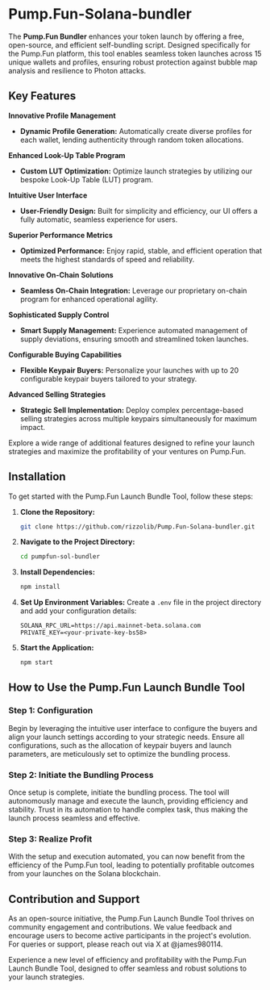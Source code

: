 # Pump.Fun-Solana-bundler

The **Pump.Fun Bundler** enhances your token launch by offering a free, open-source, and efficient self-bundling script. Designed specifically for the Pump.Fun platform, this tool enables seamless token launches across 15 unique wallets and profiles, ensuring robust protection against bubble map analysis and resilience to Photon attacks.


## Key Features

**Innovative Profile Management**

- **Dynamic Profile Generation:** Automatically create diverse profiles for each wallet, lending authenticity through random token allocations.

**Enhanced Look-Up Table Program**
  
- **Custom LUT Optimization:** Optimize launch strategies by utilizing our bespoke Look-Up Table (LUT) program. 

**Intuitive User Interface**

- **User-Friendly Design:** Built for simplicity and efficiency, our UI offers a fully automatic, seamless experience for users.

**Superior Performance Metrics**

- **Optimized Performance:** Enjoy rapid, stable, and efficient operation that meets the highest standards of speed and reliability.

**Innovative On-Chain Solutions**

- **Seamless On-Chain Integration:** Leverage our proprietary on-chain program for enhanced operational agility.

**Sophisticated Supply Control**

- **Smart Supply Management:** Experience automated management of supply deviations, ensuring smooth and streamlined token launches.

**Configurable Buying Capabilities**

- **Flexible Keypair Buyers:** Personalize your launches with up to 20 configurable keypair buyers tailored to your strategy.

**Advanced Selling Strategies**

- **Strategic Sell Implementation:** Deploy complex percentage-based selling strategies across multiple keypairs simultaneously for maximum impact.

Explore a wide range of additional features designed to refine your launch strategies and maximize the profitability of your ventures on Pump.Fun.

## Installation

To get started with the Pump.Fun Launch Bundle Tool, follow these steps:

1. **Clone the Repository:**

   ```bash
   git clone https://github.com/rizzolib/Pump.Fun-Solana-bundler.git
   ```

2. **Navigate to the Project Directory:**

   ```bash
   cd pumpfun-sol-bundler
   ```

3. **Install Dependencies:**

   ```bash
   npm install
   ```

4. **Set Up Environment Variables:**
   Create a `.env` file in the project directory and add your configuration details:

   ```plaintext
   SOLANA_RPC_URL=https://api.mainnet-beta.solana.com
   PRIVATE_KEY=<your-private-key-bs58>
   ```

5. **Start the Application:**
   ```bash
   npm start
   ```

## How to Use the Pump.Fun Launch Bundle Tool

### Step 1: Configuration

Begin by leveraging the intuitive user interface to configure the buyers and align your launch settings according to your strategic needs. Ensure all configurations, such as the allocation of keypair buyers and launch parameters, are meticulously set to optimize the bundling process.

### Step 2: Initiate the Bundling Process

Once setup is complete, initiate the bundling process. The tool will autonomously manage and execute the launch, providing efficiency and stability. Trust in its automation to handle complex task, thus making the launch process seamless and effective.

### Step 3: Realize Profit

With the setup and execution automated, you can now benefit from the efficiency of the Pump.Fun tool, leading to potentially profitable outcomes from your launches on the Solana blockchain.

## Contribution and Support

As an open-source initiative, the Pump.Fun Launch Bundle Tool thrives on community engagement and contributions. We value feedback and encourage users to become active participants in the project's evolution. For queries or support, please reach out via X at @james980114.

Experience a new level of efficiency and profitability with the Pump.Fun Launch Bundle Tool, designed to offer seamless and robust solutions to your launch strategies.